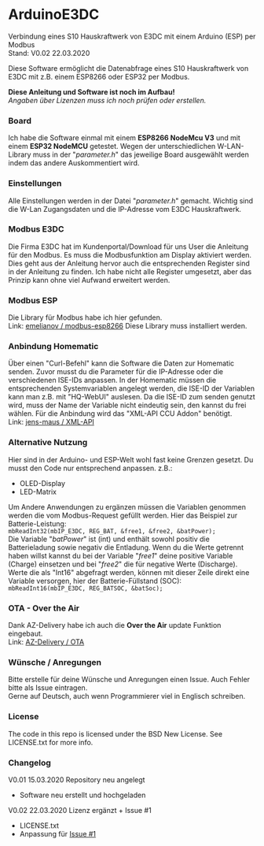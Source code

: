 # ArduinoE3DC
Verbindung eines S10 Hauskraftwerk von E3DC mit einem Arduino (ESP) per Modbus  
Stand: V0.02 22.03.2020

Diese Software ermöglicht die Datenabfrage eines S10 Hauskraftwerk von E3DC mit z.B. einem ESP8266 oder ESP32 per Modbus.

**Diese Anleitung und Software ist noch im Aufbau!**  
_Angaben über Lizenzen muss ich noch prüfen oder erstellen._

### Board
Ich habe die Software einmal mit einem **ESP8266 NodeMcu V3** und mit einem **ESP32 NodeMCU** getestet. Wegen der unterschiedlichen W-LAN-Library muss in der "_parameter.h_" das jeweilige Board ausgewählt werden indem das andere Auskommentiert wird.

### Einstellungen
Alle Einstellungen werden in der Datei "_parameter.h_" gemacht.
Wichtig sind die W-Lan Zugangsdaten und die IP-Adresse vom E3DC Hauskraftwerk.

### Modbus E3DC
Die Firma E3DC hat im Kundenportal/Download für uns User die Anleitung für den Modbus. Es muss die Modbusfunktion am Display aktiviert werden. Dies geht aus der Anleitung hervor auch die entsprechenden Register sind in der Anleitung zu finden. Ich habe nicht alle Register umgesetzt, aber das Prinzip kann ohne viel Aufwand erweitert werden.

### Modbus ESP
Die Library für Modbus habe ich hier gefunden.  
Link: [emelianov / modbus-esp8266](https://github.com/emelianov/modbus-esp8266)
Diese Library muss installiert werden.

### Anbindung Homematic
Über einen "Curl-Befehl" kann die Software die Daten zur Homematic senden. Zuvor musst du die Parameter für die IP-Adresse oder die verschiedenen ISE-IDs anpassen. In der Homematic müssen die entsprechenden Systemvariablen angelegt werden, die ISE-ID der Variablen kann man z.B. mit "HQ-WebUI" auslesen. Da die ISE-ID zum senden genutzt wird, muss der Name der Variable nicht eindeutig sein, den kannst du frei wählen. Für die Anbindung wird das "XML-API CCU Addon" benötigt.  
Link: [jens-maus / XML-API](https://github.com/jens-maus/XML-API)   

### Alternative Nutzung
Hier sind in der Arduino- und ESP-Welt wohl fast keine Grenzen gesetzt. Du musst den Code nur entsprechend anpassen. z.B.:
- OLED-Display
- LED-Matrix  

Um Andere Anwendungen zu ergänzen müssen die Variablen genommen werden die vom Modbus-Request gefüllt werden. Hier das Beispiel zur Batterie-Leistung:  
`mbReadInt32(mbIP_E3DC, REG_BAT, &free1, &free2, &batPower);`  
Die Variable "_batPower_" ist (int) und enthält sowohl positiv die Batterieladung sowie negativ die Entladung. Wenn du die Werte getrennt haben willst kannst du bei der Variable "_free1_" deine positive Variable (Charge) einsetzen und bei "_free2_" die für negative Werte (Discharge).
Werte die als "Int16" abgefragt werden, können mit dieser Zeile direkt eine Variable versorgen, hier der Batterie-Füllstand (SOC):  
`mbReadInt16(mbIP_E3DC, REG_BATSOC, &batSoc);`

### OTA - Over the Air
Dank AZ-Delivery habe ich auch die **Over the Air** update Funktion eingebaut.  
Link: [AZ-Delivery / OTA](https://www.az-delivery.de/blogs/azdelivery-blog-fur-arduino-und-raspberry-pi/ota-over-the-air-esp-programmieren-uber-wlan-entwurf)

### Wünsche / Anregungen
Bitte erstelle für deine Wünsche und Anregungen einen Issue.
Auch Fehler bitte als Issue eintragen.  
Gerne auf Deutsch, auch wenn Programmierer viel in Englisch schreiben.

### License
The code in this repo is licensed under the BSD New License. See LICENSE.txt for more info.  

### Changelog
V0.01 15.03.2020 Repository neu angelegt
- Software neu erstellt und hochgeladen

V0.02 22.03.2020 Lizenz ergänzt + Issue #1
- LICENSE.txt
- Anpassung für [Issue #1](https://github.com/nischram/ArduinoE3DC/issues/1)
